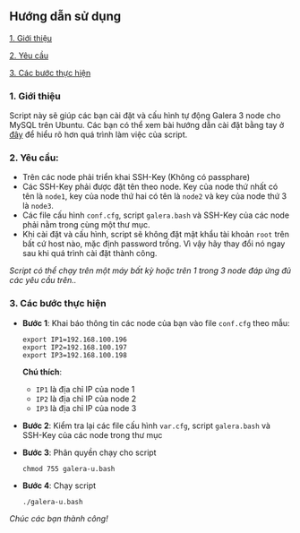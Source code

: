## Hướng dẫn sử dụng

[1. Giới thiệu ](#1)

[2. Yêu cầu](#2)

[3. Các bước thực hiện](#3)

<a name="1"></a>
### 1. Giới thiệu

Script này sẽ giúp các bạn cài đặt và cấu hình tự động Galera 3 node cho MySQL trên Ubuntu. Các bạn có thể xem bài hướng dẫn cài đặt bằng tay ở <a href="https://github.com/hoangdh/ghichep-database/tree/master/Galera_on_Ubuntu" >đây</a> để hiểu rõ hơn quá trình làm việc của script.

<a name="2"></a>
### 2. Yêu cầu:

- Trên các node phải triển khai SSH-Key (Không có passphare)
- Các SSH-Key phải được đặt tên theo node. Key của node thứ nhất có tên là `node1`, key của node thứ hai có tên là `node2` và key của node thứ 3 là `node3`.
- Các file cấu hình `conf.cfg`, script `galera.bash` và SSH-Key của các node phải nằm trong cùng một thư mục.
- Khi cài đặt và cấu hình, script sẽ không đặt mật khẩu tài khoản `root` trên bất cứ host nào, mặc định password trống. Vì vậy hãy thay đổi nó ngay sau khi quá trình cài đặt thành công.

*Script có thể chạy trên một máy bất kỳ hoặc trên 1 trong 3 node đáp ứng đủ các yêu cầu trên..*

<a name="3"></a>
### 3. Các bước thực hiện

- **Bước 1**: Khai báo thông tin các node của bạn vào file `conf.cfg` theo mẫu:

    ```
    export IP1=192.168.100.196
    export IP2=192.168.100.197
    export IP3=192.168.100.198
    ```
    
    **Chú thích**:
    - `IP1` là địa chỉ IP của node 1
    - `IP2` là địa chỉ IP của node 2
    - `IP3` là địa chỉ IP của node 3
    
- **Bước 2**: Kiểm tra lại các file cấu hình `var.cfg`, script `galera.bash` và SSH-Key của các node trong thư mục

- **Bước 3**: Phân quyền chạy cho script
    
    ```
    chmod 755 galera-u.bash
    ```
- **Bước 4**: Chạy script

    ```
    ./galera-u.bash
    ```
    
*Chúc các bạn thành công!*